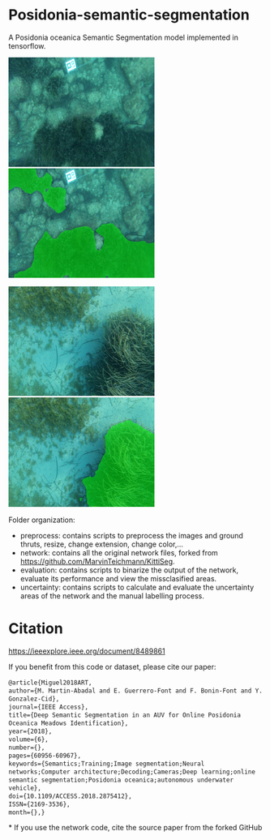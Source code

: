 # Posidonia-semantic-segmentation

A Posidonia oceanica Semantic Segmentation model implemented in tensorflow.


<img src="vgg16fcn8/examples/159_00003.png" width="288"> <img src="vgg16fcn8/examples/159_00003_green.png" width="288">

<img src="vgg16fcn8/examples/v1_mix011.png" width="288"> <img src="vgg16fcn8/examples/v1_mix011_green.png" width="288">

Folder organization:

* preprocess: contains scripts to preprocess the images and ground thruts, resize, change extension, change color,...
* network: contains all the original network files, forked from https://github.com/MarvinTeichmann/KittiSeg.
* evaluation: contains scripts to binarize the output of the network, evaluate its performance and view the missclasified areas.
* uncertainty: contains scripts to calculate and evaluate the uncertainty areas of the network and the manual labelling process.

# Citation

https://ieeexplore.ieee.org/document/8489861

If you benefit from this code or dataset, please cite our paper:

```
@article{Miguel2018ART, 
author={M. Martin-Abadal and E. Guerrero-Font and F. Bonin-Font and Y. Gonzalez-Cid}, 
journal={IEEE Access}, 
title={Deep Semantic Segmentation in an AUV for Online Posidonia Oceanica Meadows Identification}, 
year={2018}, 
volume={6}, 
number={}, 
pages={60956-60967}, 
keywords={Semantics;Training;Image segmentation;Neural networks;Computer architecture;Decoding;Cameras;Deep learning;online semantic segmentation;Posidonia oceanica;autonomous underwater vehicle}, 
doi={10.1109/ACCESS.2018.2875412}, 
ISSN={2169-3536}, 
month={},}
```
\* If you use the network code, cite the source paper from the forked GitHub
